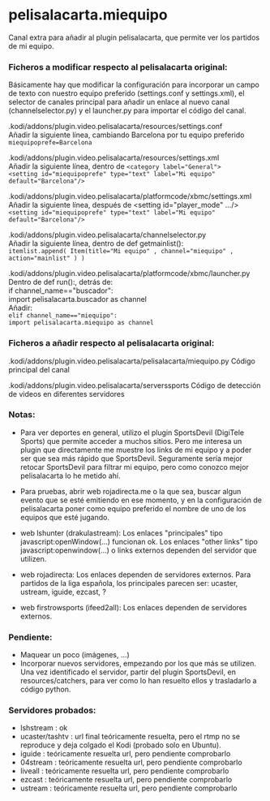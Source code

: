 # pelisalacarta.miequipo
Canal extra para añadir al plugin pelisalacarta, que permite ver los partidos de mi equipo.

### Ficheros a modificar respecto al pelisalacarta original:

Básicamente hay que modificar la configuración para incorporar un campo de texto con nuestro equipo preferido (settings.conf y settings.xml), el selector de canales principal para añadir un enlace al nuevo canal (channelselector.py) y el launcher.py para importar el código del canal.

.kodi/addons/plugin.video.pelisalacarta/resources/settings.conf  
Añadir la siguiente línea, cambiando Barcelona por tu equipo preferido  
`miequipoprefe=Barcelona`  

.kodi/addons/plugin.video.pelisalacarta/resources/settings.xml  
Añadir la siguiente línea, dentro de `<category label="General">`  
    `<setting id="miequipoprefe" type="text" label="Mi equipo" default="Barcelona"/>`  

.kodi/addons/plugin.video.pelisalacarta/platformcode/xbmc/settings.xml  
Añadir la siguiente línea, después de <setting id="player_mode" .../>  
    `<setting id="miequipoprefe" type="text" label="Mi equipo" default="Barcelona"/>`  

.kodi/addons/plugin.video.pelisalacarta/channelselector.py  
Añadir la siguiente línea, dentro de def getmainlist():  
    `itemlist.append( Item(title="Mi equipo" , channel="miequipo" , action="mainlist" ) )`  

.kodi/addons/plugin.video.pelisalacarta/platformcode/xbmc/launcher.py  
Dentro de def run():, detrás de:  
            if channel_name=="buscador":  
                import pelisalacarta.buscador as channel  
Añadir:  
            `elif channel_name=="miequipo":`  
                `import pelisalacarta.miequipo as channel`  


### Ficheros a añadir respecto al pelisalacarta original:

.kodi/addons/plugin.video.pelisalacarta/pelisalacarta/miequipo.py
Código principal del canal

.kodi/addons/plugin.video.pelisalacarta/serverssports
Código de detección de videos en diferentes servidores


### Notas:

- Para ver deportes en general, utilizo el plugin SportsDevil (DigiTele Sports) que permite acceder a muchos sitios. Pero me interesa un plugin que directamente me muestre los links de mi equipo y a poder ser que sea más rápido que SportsDevil. Seguramente sería mejor retocar SportsDevil para filtrar mi equipo, pero como conozco mejor pelisalacarta lo he metido ahí.

- Para pruebas, abrir web rojadirecta.me o la que sea, buscar algun evento que se esté emitiendo en ese momento, y en la configuración de pelisalacarta poner como equipo preferido el nombre de uno de los equipos que esté jugando.

- web lshunter (drakulastream):
Los enlaces "principales" tipo javascript:openWindow(...) funcionan ok.
Los enlaces "other links" tipo javascript:openwindow(...) o links externos dependen del servidor que utilizen.

- web rojadirecta:
Los enlaces dependen de servidores externos. Para partidos de la liga española, los principales parecen ser: ucaster, ustream, iguide, ezcast, ?

- web firstrowsports (ifeed2all):
Los enlaces dependen de servidores externos.


### Pendiente:

- Maquear un poco (imágenes, ...)
- Incorporar nuevos servidores, empezando por los que más se utilizen. Una vez identificado el servidor, partir del plugin SportsDevil, en resources/catchers, para ver como lo han resuelto ellos y trasladarlo a código python.


### Servidores probados: 

- lshstream : ok
- ucaster/tashtv : url final teóricamente resuelta, pero el rtmp no se reproduce y deja colgado el Kodi (probado solo en Ubuntu).
- iguide : teóricamente resuelta url, pero pendiente comprobarlo
- 04stream : teóricamente resuelta url, pero pendiente comprobarlo
- liveall : teóricamente resuelta url, pero pendiente comprobarlo
- ezcast : teóricamente resuelta url, pero pendiente comprobarlo
- ustream : teóricamente resuelta url, pero pendiente comprobarlo
